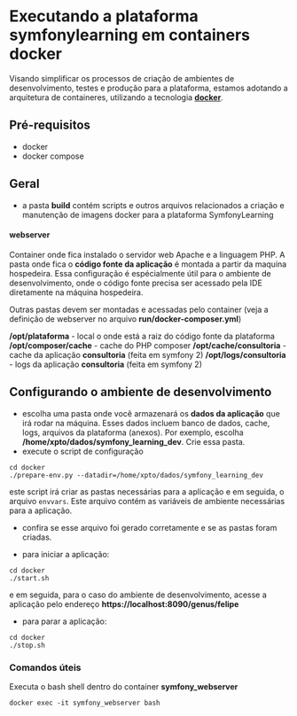 # Executando a plataforma symfonylearning em containers docker

Visando simplificar os processos de criação de ambientes de desenvolvimento, testes e produção para a plataforma, estamos
adotando a arquitetura de containeres, utilizando a tecnologia [**docker**](https://www.docker.com/).


## Pré-requisitos

- docker
- docker compose  


## Geral

- a pasta **build** contém scripts e outros arquivos relacionados a criação e manutenção de imagens docker para a plataforma SymfonyLearning


#### webserver

Container onde fica instalado o servidor web Apache e a linguagem PHP. A pasta onde fica o **código fonte da aplicação** é montada a
partir da maquina hospedeira. Essa configuração é espécialmente útil para o ambiente de desenvolvimento, onde o código fonte
precisa ser acessado pela IDE diretamente na máquina hospedeira.

Outras pastas devem ser montadas e acessadas pelo container (veja a definição de webserver no arquivo **run/docker-composer.yml**)

__/opt/plataforma__ - local o onde está a raiz do código fonte da plataforma
__/opt/composer/cache__ - cache do PHP composer
__/opt/cache/consultoria__ - cache da aplicação **consultoria** (feita em symfony 2)
__/opt/logs/consultoria__ - logs da aplicação **consultoria** (feita em symfony 2)


## Configurando o ambiente de desenvolvimento

- escolha uma pasta onde você armazenará os **dados da aplicação** que irá rodar na máquina. Esses dados incluem banco de
dados, cache, logs, arquivos da plataforma (anexos). Por exemplo, escolha **/home/xpto/dados/symfony_learning_dev**. Crie essa 
pasta.
- execute o script de configuração

```
cd docker
./prepare-env.py --datadir=/home/xpto/dados/symfony_learning_dev
``` 

este script irá criar as pastas necessárias para a aplicação e em seguida, o  arquivo ```envvars```. Este arquivo contém
as variáveis de ambiente necessárias para a aplicação.

- confira se esse arquivo foi gerado corretamente e se as pastas foram criadas.

- para iniciar a aplicação:

```
cd docker
./start.sh
```

e em seguida, para o caso do ambiente de desenvolvimento, acesse a aplicação pelo endereço **https://localhost:8090/genus/felipe**


- para parar a aplicação:

```
cd docker
./stop.sh
```

### Comandos úteis

Executa o bash shell dentro do container **symfony_webserver** 
```
docker exec -it symfony_webserver bash
```




